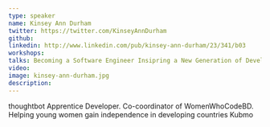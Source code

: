 ```yaml
---
type: speaker
name: Kinsey Ann Durham
twitter: https://twitter.com/KinseyAnnDurham
github: 
linkedin: http://www.linkedin.com/pub/kinsey-ann-durham/23/341/b03
workshops:
talks: Becoming a Software Engineer Insipring a New Generation of Developers
video: 
image: kinsey-ann-durham.jpg
description: 
---
```


thoughtbot Apprentice Developer. Co-coordinator of WomenWhoCodeBD. Helping young women gain independence in developing countries Kubmo
